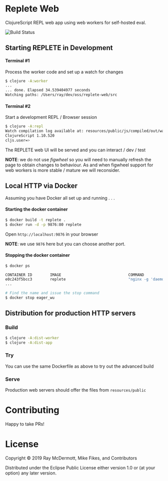 # Replete Web

ClojureScript REPL web app using web workers for self-hosted eval.

![Build Status](https://codebuild.us-east-2.amazonaws.com/badges?uuid=eyJlbmNyeXB0ZWREYXRhIjoicTk2SFk5S3NmaExBbVMrelplVUFCc0xiUm8rUk40QjczbFQ0S2JOQUpMVnE2RllvV3RabWtZNk5tUDhBU0F5NGp0QVNhdmJnN28wZnErNFVlZHUyQXBRPSIsIml2UGFyYW1ldGVyU3BlYyI6ImFVSyt5c1FkRWpra0NFT2ciLCJtYXRlcmlhbFNldFNlcmlhbCI6MX0%3D&branch=master)

## Starting REPLETE in Development

#### Terminal #1

Process the worker code and set up a watch for changes

```bash
$ clojure -A:worker
...
... done. Elapsed 34.539404977 seconds
Watching paths: /Users/ray/dev/oss/replete-web/src
```

#### Terminal #2

Start a development REPL / Browser session

```bash
$ clojure -A:repl
Watch compilation log available at: resources/public/js/compiled/out/watch.log
ClojureScript 1.10.520
cljs.user=> 
```

The REPLETE web UI will be served and you can interact / dev / test

**NOTE**: we do not use _figwheel_ so you will need to manually refresh the page to obtain changes to behaviour. As and when figwheel support for web workers is more stable / mature we will reconsider.

## Local HTTP via Docker

Assuming you have Docker all set up and running . . .

#### Starting the docker container

```bash
$ docker build -t replete .
$ docker run -d -p 9876:80 replete
```

Open `http://localhost:9876` in your browser

**NOTE**: we use `9876` here but you can choose another port.

#### Stopping the docker container
```bash
$ docker ps

CONTAINER ID        IMAGE                              COMMAND                  CREATED             STATUS              PORTS                              NAMES
e0c243f5bcc3        replete                            "nginx -g 'daemon of…"   3 seconds ago       Up 1 second         0.0.0.0:9876->80/tcp               eager_wu
...

# Find the name and issue the stop command
$ docker stop eager_wu
```

## Distribution for production HTTP servers

### Build
```bash
$ clojure -A:dist-worker
$ clojure -A:dist-app
```

### Try
You can use the same Dockerfile as above to try out the advanced build

### Serve
Production web servers should offer the files from `resources/public`

# Contributing

Happy to take PRs!

# License

Copyright © 2019 Ray McDermott, Mike Fikes, and Contributors

Distributed under the Eclipse Public License either version 1.0 or (at your option) any later version.
